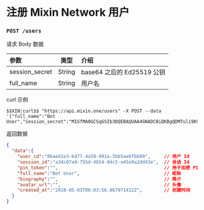 # 注册 Mixin Network 用户

### `POST /users` 

请求 Body 数据

| 参数 | 类型 | 介绍 |
| :----- | :----: | :---- |
| session_secret | String | base64 之后的 Ed25519 公钥 |
| full_name | String | 用户名 |

curl 示例

```
$$XIN:curl$$ "https://api.mixin.one/users" -X POST --data '{"full_name":"Bot User","session_secret":"MIGfMA0GCSqGSIb3DQEBAQUAA4GNADCBiQKBgQDMTuli9K9k7F+L7Rq34se23nQeV2yvjVGCZyRTbp8qNASnRq6N679ZflgVxNUsr2qkHN4eqvafrQ9IIcRXfofMlWWIU6MrgVVD0UEVyH4jKA5gUr4smU/SDnVLqb3TojYMELIKHgqnrjqDJ0b+vMUG1Iix4fi+CvjSiJzsWPOavQIDAQAB"}'
```

返回数据

```json
{
  "data":{
    "user_id":"06aed1e3-bd77-4a59-991a-5bb5ae6fbb09",     // 用户 Id
    "session_id":"a34c07a9-755d-4b54-94c5-e45e9a2dd43e",  // 会话 Id
    "pin_token":"",                                       // 用于加密 PIN 
    "full_name":"Bot User",                               // 昵称
    "biography":"",                                       // 简介
    "avatar_url":"",                                      // 头像
    "created_at":"2018-05-03T06:03:56.867971412Z",        // 创建时间
  }
}
```